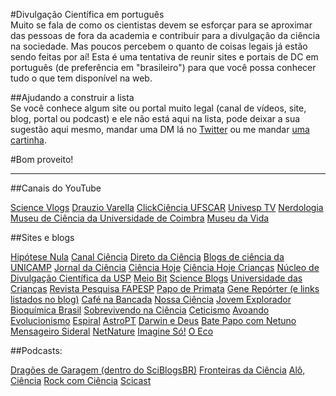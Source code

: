 #Divulgação Científica em português  
Muito se fala de como os cientistas devem se esforçar para se aproximar das pessoas de fora da academia e contribuir para a divulgação da ciência na sociedade. Mas poucos percebem o quanto de coisas legais já estão sendo feitas por aí! Esta é uma tentativa de reunir sites e portais de DC em português (de preferência em "brasileiro") para que você possa conhecer tudo o que tem disponível na web.  

##Ajudando a construir a lista  
Se você conhece algum site ou portal muito legal (canal de vídeos, site, blog, portal ou podcast) e ele não está aqui na lista, pode deixar a sua sugestão aqui mesmo, mandar uma DM lá no [Twitter](https://twitter.com/GracielleHigino) ou me mandar [uma cartinha](mailto:graciellehigino@hotmail.com).

#Bom proveito!  
  
  ***
##Canais do YouTube  

[Science Vlogs](https://www.youtube.com/channel/UCqiD87j08pe5NYPZ-ncZw2w/channels)
[Drauzio Varella](https://www.youtube.com/user/drdrauziovarella)
[ClickCiência UFSCAR](https://www.youtube.com/channel/UC9GFu08xsidnYq_qiJlTcug)
[Univesp TV](https://www.youtube.com/user/univesptv)
[Nerdologia](https://www.youtube.com/user/nerdologia)
[Museu de Ciência da Universidade de Coimbra](https://www.youtube.com/channel/UC9RgCTeI3QQrARRf-CoYnfA/videos)
[Museu da Vida](https://www.youtube.com/user/museudavida/videos)
  
##Sites e blogs  

[Hipótese Nula](https://medium.com/hipótese-nula)
[Canal Ciência](www.canalciencia.ibict.br)
[Direto da Ciência](www.diretodaciencia.com)
[Blogs de ciência da UNICAMP](www.blogs.ea2.unicamp.br/)
[Jornal da Ciência](http://www.jornaldaciencia.org.br)
[Ciência Hoje](http://www.cienciahoje.org.br)
[Ciência Hoje Crianças](http://www.chc.org.br)
[Núcleo de Divulgação Científica da USP](http://www5.usp.br/author/nucleodc/)
[Meio Bit](http://meiobit.com/ciencia/)
[Science Blogs](http://scienceblogs.com.br)
[Universidade das Crianças](http://www.universidadedascriancas.org)
[Revista Pesquisa FAPESP](http://revistapesquisa.fapesp.br)
[Papo de Primata](http://papodeprimata.com.br)
[Gene Repórter (e links listados no blog)](http://genereporter.blogspot.com.br)
[Café na Bancada](http://cafe-na-bancada.com.br)
[Nossa Ciência](http://www.nossaciencia.com.br/)
[Jovem Explorador](http://www.jovemexplorador.iag.usp.br/)
[Bioquímica Brasil](http://www.bioquimicabrasil.com)
[Sobrevivendo na Ciência](https://marcoarmello.wordpress.com/)
[Ceticismo](http://ceticismo.net)
[Avoando](http://conexaoplaneta.com.br/blog/category/avoando/)
[Evolucionismo](http://evolucionismo.org/)
[Espiral](http://g1.globo.com/ciencia-e-saude/blog/espiral/)
[AstroPT](http://www.astropt.org/)
[Darwin e Deus](http://darwinedeus.blogfolha.uol.com.br/)
[Bate Papo com Netuno](http://batepapocomnetuno.blogspot.com.br/)
[Mensageiro Sideral](http://mensageirosideral.blogfolha.uol.com.br/)
[NetNature](http://netnature.wordpress.com)
[Imagine Só!](http://ciencia.estadao.com.br/blogs/herton-escobar/)
[O Eco](http://www.oeco.org.br)
  
##Podcasts:  

[Dragões de Garagem (dentro do SciBlogsBR)](http://dragoesdegaragem.com/podcast/)
[Fronteiras da Ciência](http://www.ufrgs.br/frontdaciencia/)
[Alô, Ciência](http://alociencia.com.br)
[Rock com Ciência](http://www.rockcomciencia.com.br)
[Scicast](http://www.deviante.com.br/podcasts/scicast/)
